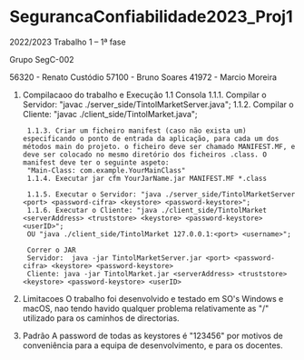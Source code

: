 # SegurancaConfiabilidade2023_Proj1
2022/2023
Trabalho 1 – 1ª fase

Grupo SegC-002

56320 - Renato Custódio
57100 - Bruno Soares
41972 - Marcio Moreira

1. Compilacaoo do trabalho e Execução
	1.1 Consola
		1.1.1. Compilar o Servidor: "javac ./server_side/TintolMarketServer.java";
		1.1.2. Compilar o Cliente: "javac ./client_side/TintolMarket.java";

		1.1.3. Criar um ficheiro manifest (caso não exista um) especificando o ponto de entrada da aplicação, para cada um dos métodos main do projeto. o ficheiro deve ser chamado MANIFEST.MF, e deve ser colocado no mesmo diretório dos ficheiros .class. O manifest deve ter o seguinte aspeto:
		"Main-Class: com.example.YourMainClass"
		1.1.4. Executar jar cfm YourJarName.jar MANIFEST.MF *.class
		
		1.1.5. Executar o Servidor: "java ./server_side/TintolMarketServer <port> <password-cifra> <keystore> <password-keystore>";
		1.1.6. Executar o Cliente: "java ./client_side/TintolMarket <serverAddress> <truststore> <keystore> <password-keystore> <userID>";
		OU "java ./client_side/TintolMarket 127.0.0.1:<port> <username>";
		
		Correr o JAR
		Servidor:  java -jar TintolMarketServer.jar <port> <password-cifra> <keystore> <password-keystore>
		Cliente: java -jar TintolMarket.jar <serverAddress> <truststore> <keystore> <password-keystore> <userID>


2. Limitacoes
	O trabalho foi desenvolvido e testado em SO's Windows e macOS, nao tendo havido qualquer problema relativamente 
	 as "/" utilizado para os caminhos de directorias.
	

3. Padrão
   A password de todas as keystores é "123456" por motivos de conveniência para a equipa de desenvolvimento, e para os docentes.
